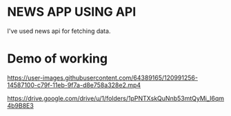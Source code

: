 # NEWS APP USING API

I've used news api for fetching data. 

# Demo of working
https://user-images.githubusercontent.com/64389165/120991256-14587100-c79f-11eb-9f7a-d8e758a328e2.mp4


https://drive.google.com/drive/u/1/folders/1pPNTXskQuNnb53mtQyMi_I6qm4b9B8E3

